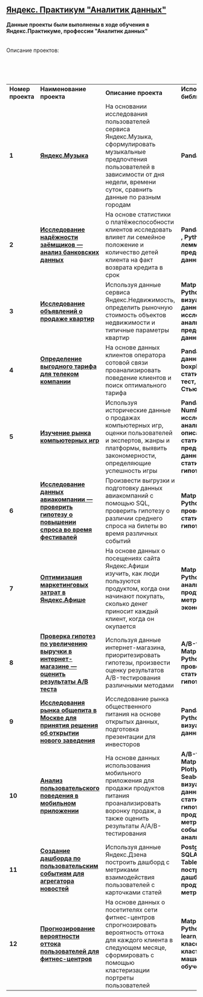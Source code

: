 ## <a href="https://praktikum.yandex.ru/data-analyst/" target="_blank"><b>Яндекс. Практикум "Аналитик данных"</b></a>
<td><b>Данные проекты были выполнены в ходе обучения в Яндекс.Практикуме, профессии "Аналитик данных"</b></td>
<br/><br/><br/>
Описание проектов:</p>
<br/><br/><br/>
<table>
<tbody><tr>
<td><b>Номер проекта</b></td>
<td><b>Наименование проекта</b></td>
<td><b>Описание проекта</b></td>
<td><b>Используемые библиотеки</b></td>
</tr><tr>
<td><b>1</b></td>
<td><a href="https://github.com/OlegY77/yandex_praktikum_projects_DA/tree/master/1_%D0%9F%D1%80%D0%BE%D0%B5%D0%BA%D1%82_%D0%AF%D0%BD%D0%B4%D0%B5%D0%BA%D1%81_%D0%9C%D1%83%D0%B7%D1%8B%D0%BA%D0%B0"><b>Яндекс.Музыка</b></a></td>
<td>На основании исследования пользователей сервиса Яндекс.Музыка, сформулировать музыкальные предпочтения пользователей в зависимости от дня недели, времени суток, сравнить данные по разным городам</td>
<td><b>Pandas</b></td>
</tr><tr>
<td><b>2</b></td>
<td><a href="https://github.com/OlegY77/yandex_praktikum_projects_DA/tree/master/2_%D0%9F%D1%80%D0%BE%D0%B5%D0%BA%D1%82_%D0%98%D1%81%D1%81%D0%BB%D0%B5%D0%B4%D0%BE%D0%B2%D0%B0%D0%BD%D0%B8%D0%B5_%D0%BD%D0%B0%D0%B4%D0%B5%D0%B6%D0%BD%D0%BE%D1%81%D1%82%D0%B8_%D0%B7%D0%B0%D0%B5%D0%BC%D1%89%D0%B8%D0%BA%D0%BE%D0%B2"><b>Исследование надёжности заёмщиков — анализ банковских данных</b></a></td>
<td>На основе статистики о платёжеспособности клиентов исследовать влияет ли семейное положение и количество детей клиента на факт возврата кредита в срок </td>
<td><b>Pandas<b>, <b>PyMystem3 </b>, <b>Python</b>, <b>лемматизация</b>, <b>предобработка данных </b></td>
</tr><tr>
<td><b>3</b></td>
<td><a href="https://github.com/OlegY77/yandex_praktikum_projects_DA/tree/master/3_%D0%9F%D1%80%D0%BE%D0%B5%D0%BA%D1%82_%D0%98%D1%81%D1%81%D0%BB%D0%B5%D0%B4%D0%BE%D0%B2%D0%B0%D0%BD%D0%B8%D0%B5%20%D0%BE%D0%B1%D1%8A%D1%8F%D0%B2%D0%BB%D0%B5%D0%BD%D0%B8%D0%B9%20%D0%BE%20%D0%BF%D1%80%D0%BE%D0%B4%D0%B0%D0%B6%D0%B5%20%D0%BA%D0%B2%D0%B0%D1%80%D1%82%D0%B8%D1%80 " rel="nofollow"><b> Исследование объявлений о продаже квартир </b></a></td>
<td> Используя данные сервиса Яндекс.Недвижимость, определить рыночную стоимость объектов недвижимости и типичные параметры квартир</td>
<td><b>Matplotlib<b>, <b>Pandas<b>, <b>Python<b>, <b>визуализация данных<b>, <b>исследовательский анализ данных<b>, <b>предобработка данных</b></td> 
</tr><tr>
<td><b>4</b></td>
<td><a href="https://github.com/OlegY77/yandex_praktikum_projects_DA/tree/master/4_%D0%9F%D1%80%D0%BE%D0%B5%D0%BA%D1%82_%D0%9E%D0%BF%D1%80%D0%B5%D0%B4%D0%B5%D0%BB%D0%B5%D0%BD%D0%B8%D0%B5%20%D0%BF%D0%B5%D1%80%D1%81%D0%BF%D0%B5%D0%BA%D1%82%D0%B8%D0%B2%D0%BD%D0%BE%D0%B3%D0%BE%20%D1%82%D0%B0%D1%80%D0%B8%D1%84%D0%B0%20%D0%B4%D0%BB%D1%8F%20%D1%82%D0%B5%D0%BB%D0%B5%D0%BA%D0%BE%D0%BC%20%D0%BA%D0%BE%D0%BC%D0%BF%D0%B0%D0%BD%D0%B8%D0%B8" rel="nofollow"><b>Определение выгодного тарифа для телеком компании</b></a></td>
<td>На основе данных клиентов оператора сотовой связи проанализировать поведение клиентов и поиск оптимального тарифа</td>
<td><b>Pandas<b>, <b>обработка данных<b>, <b>histogram<b>, <b>boxplot<b>, <b>статистический тест<b>, <b>критерий Стьюдента</b></td>
</tr><tr>
<td><b>5</b></td>
<td><a href="https://github.com/OlegY77/yandex_praktikum_projects_DA/tree/master/5_1_%D0%A1%D0%B1%D0%BE%D1%80%D0%BD%D1%8B%D0%B9_%D0%98%D0%BD%D1%82%D0%B5%D1%80%D0%BD%D0%B5%D1%82%20%D0%BC%D0%B0%D0%B3%D0%B0%D0%B7%D0%B8%D0%BD%20%D0%BA%D0%BE%D0%BC%D0%BF%D1%8C%D1%8E%D1%82%D0%B5%D1%80%D0%BD%D1%8B%D1%85%20%D0%B8%D0%B3%D1%80" rel="nofollow"><b>Изучение рынка компьютерных игр</b></a></td>
<td>Используя исторические данные о продажах компьютерных игр, оценки пользователей и экспертов, жанры и платформы, выявить закономерности, определяющие успешность игры</td>
<td><b>Pandas<b>, <b>Matplotlib<b>, <b>NumPy<b>, <b>Python<b>, <b>исследовательский анализ данных<b>, <b>описательная статистика<b>, <b>предобработка данных<b>, <b>проверка статистических гипотез</b></td>
</tr><tr>
<td><b>6</b></td>
<td><a href="https://github.com/OlegY77/yandex_praktikum_projects_DA/tree/master/6_%D0%9F%D1%80%D0%BE%D0%B5%D0%BA%D1%82_%D0%90%D0%BD%D0%B0%D0%BB%D0%B8%D1%82%D0%B8%D0%BA%D0%B0_%D0%B0%D0%B2%D0%B8%D0%B0%D0%BA%D0%BE%D0%BC%D0%BF%D0%B0%D0%BD%D0%B8%D1%8F" rel="nofollow"><b>Исследование данных авиакомпании — проверить гипотезу о повышении спроса во время фестивалей</b></a></td>
<td>Произвести выгрузки и подготовку данных авиакомпаний с помощью SQL, проверить гипотезу о различии среднего спроса на билеты во время различных событий</td>
<td><b>Matplotlib<b>, <b>Pandas<b>, <b>Python<b>, <b>SQL<b>, <b>SciPy<b>, <b>проверка статистических гипотез</b></td>
</tr><tr>
<td><b>7</b></td>
<td><a href="https://github.com/OlegY77/yandex_praktikum_projects_DA/tree/master/7_%D0%9F%D1%80%D0%BE%D0%B5%D0%BA%D1%82_%D0%AF%D0%BD%D0%B4%D0%B5%D0%BA%D1%81.%D0%90%D1%84%D0%B8%D1%88%D0%B0" rel="nofollow"><b>Оптимизация маркетинговых затрат в Яндекс.Афише</b></a></td>
<td>На основе данных о посещениях сайта Яндекс.Афиши изучить, как люди пользуются продуктом, когда они начинают покупать, сколько денег приносит каждый клиент, когда он окупается</td>
<td><b>Matplotlib<b>, <b>Pandas<b>, <b>Python<b>, <b>когортный анализ<b>, <b>продуктовые метрики<b>, <b>юнит - экономика</b></td>
</tr><tr>
<td><b>8</b></td>
<td><a href="https://github.com/OlegY77/yandex_praktikum_projects_DA/tree/master/8_%D0%9F%D1%80%D0%BE%D0%B5%D0%BA%D1%82_%D0%90%D0%BD%D0%B0%D0%BB%D0%B8%D1%82%D0%B8%D0%BA%D0%B0_%D0%98%D0%BD%D1%82%D0%B5%D1%80%D0%BD%D0%B5%D1%82_%D0%BC%D0%B0%D0%B3%D0%B0%D0%B7%D0%B8%D0%BD%D0%B0_%D0%90%D0%92_%D1%82%D0%B5%D1%81%D1%82" rel="nofollow"><b>Проверка гипотез по увеличению выручки в интернет-магазине — оценить результаты A/B теста</b></a></td>
<td>Используя данные интернет-магазина, приоритезировать гипотезы, произвести оценку результатов A/B-тестирования различными методами</td>
<td><b>A/B-тестирование<b>, <b>Matplotlib<b>, <b>Pandas<b>, <b>Python<b>, <b>SciPy<b>, <b>проверка статистических гипотез</b></td>
</tr><tr>
<td><b>9</b></td>
<td><a href="https://github.com/OlegY77/yandex_praktikum_projects_DA/tree/master/9_%D0%9F%D1%80%D0%BE%D0%B5%D0%BA%D1%82_%D0%A0%D1%8B%D0%BD%D0%BE%D0%BA_%D0%B7%D0%B0%D0%B2%D0%B5%D0%B4%D0%B5%D0%BD%D0%B8%D0%B9%20%D0%BE%D0%B1%D1%89%D0%B5%D1%81%D1%82%D0%B2%D0%B5%D0%BD%D0%BD%D0%BE%D0%B3%D0%BE%20%D0%BF%D0%B8%D1%82%D0%B0%D0%BD%D0%B8%D1%8F" rel="nofollow"><b>Исследования рынка общепита в Москве для принятия решения об открытии нового заведения</b></a></td>
<td>Исследование рынка общественного питания на основе открытых данных, подготовка презентации для инвесторов</td>
<td><b>Pandas<b>, <b>Plotly<b>, <b>Python<b>, <b>Seaborn<b>, <b>визуализация данных</b></td>
</tr><tr>
<td> <b>10</b></td>
<td><a href="https://github.com/OlegY77/yandex_praktikum_projects_DA/tree/master/10_2_%D0%A1%D0%B1%D0%BE%D1%80%D0%BD%D1%8B%D0%B9_%D0%90%D0%BD%D0%B0%D0%BB%D0%B8%D1%82%D0%B8%D0%BA%D0%B0_%D0%A1%D1%82%D0%B0%D1%80%D1%82%D0%B0%D0%BF_%D0%9F%D1%80%D0%BE%D0%B4%D1%83%D0%BA%D1%82%D1%8B_%D0%BF%D0%B8%D1%82%D0%B0%D0%BD%D0%B8%D1%8F" rel="nofollow"><b>Анализ пользовательского поведения в мобильном приложении</b></a></td>
<td>На основе данных использования мобильного приложения для продажи продуктов питания проанализировать воронку продаж, а также оценить результаты A/A/B-тестирования</td>
<td><b>A/B-тестирование<b>, <b>Matplotlib<b>, <b>Pandas<b>, <b>Plotly<b>, <b>Python<b>, <b>Seaborn<b>, <b>визуализация данных<b>, <b>проверка статистических гипотез<b>, <b>продуктовые метрики<b>, <b>событийная аналитика</b></td>
</tr><tr>
<td><b>11</b></td>
<td><a href="https://github.com/OlegY77/yandex_praktikum_projects_DA/tree/master/11_%D0%9F%D1%80%D0%BE%D0%B5%D0%BA%D1%82_%D0%9F%D1%80%D0%BE%D0%B5%D0%BA%D1%82_%D0%AF%D0%BD%D0%B4%D0%B5%D0%BA%D1%81%D0%94%D0%B7%D0%B5%D0%BD" rel="nofollow"><b>Создание дашборда по пользовательским событиям для агрегатора новостей</b></a></td>
<td>Используя данные Яндекс.Дзена построить дашборд с метриками взаимодействия пользователей с карточками статей</td>
<td><b>PostgreSQL<b>, <b>Python<b>, <b>SQLAlchemy<b>, <b>Tableau<b>, <b>Dash<b>, <b>построение дашбордов<b>, <b>продуктовые метрики</b></td>
</tr><tr>
<td> <b>12</b></td>
<td><a href="https://github.com/OlegY77/yandex_praktikum_projects_DA/tree/master/12_%D0%9F%D1%80%D0%BE%D0%B5%D0%BA%D1%82%D0%B0_%D0%A4%D0%B8%D1%82%D0%BD%D0%B5%D1%81_%D1%86%D0%B5%D0%BD%D1%82%D1%80" rel="nofollow"><b>Прогнозирование вероятности оттока пользователей для фитнес-центров</b></a></td>
<td>На основе данных о посетителях сети фитнес-центров спрогнозировать вероятность оттока для каждого клиента в следующем месяце, сформировать с помощью кластеризации портреты пользователей</td>
<td><b>Matplotlib<b>, <b>Pandas<b>, <b>Python<b>, <b>Scikit-learn<b>, <b>Seaborn<b>, <b>классификация<b>, <b>кластеризация<b>, <b>машинное обучение</b></td>
</tr><tr>
</tr></tbody></table>
<br><br>
